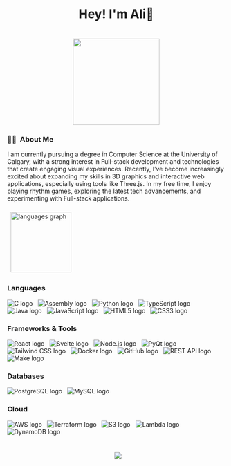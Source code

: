 <h1 align="center">Hey! I'm Ali👋</h1>

###

<br clear="both">

<img src="https://cdnb.artstation.com/p/assets/images/images/026/087/183/original/ilya-shichkin-12.gif?1587836096" style="display: block; margin: auto; height: 200px; width: auto;" />

###

<h3 align="left">👩‍💻  About Me</h3>

<p align="left">I am currently pursuing a degree in Computer Science at the University of Calgary, with a strong interest in Full-stack development and technologies that create engaging visual experiences. Recently, I’ve become increasingly excited about expanding my skills in 3D graphics and interactive web applications, especially using tools like Three.js. In my free time, I enjoy playing rhythm games, exploring the latest tech advancements, and experimenting with Full-stack applications.</p>

###

<div align="left">
  <img src="https://github-readme-stats.vercel.app/api/top-langs?username=alia720&locale=en&hide_title=false&layout=compact&card_width=320&langs_count=6&theme=dracula&hide_border=true&order=2" height="140" alt="languages graph"  />
</div>

###

<h3 align="left">Languages</h3>
<div align="left">
<img src="https://img.shields.io/badge/C-A8B9CC?style=for-the-badge&logo=c&logoColor=white" alt="C logo" />
&nbsp; <img src="https://img.shields.io/badge/Assembly-A1A1A1?style=for-the-badge" alt="Assembly logo" />
&nbsp; <img src="https://img.shields.io/badge/Python-3776AB?style=for-the-badge&logo=python&logoColor=white" alt="Python logo" />
&nbsp; <img src="https://img.shields.io/badge/TypeScript-007ACC?style=for-the-badge&logo=typescript&logoColor=white" alt="TypeScript logo" />
&nbsp; <img src="https://img.shields.io/badge/Java-ED8B00?style=for-the-badge&logo=openjdk&logoColor=white" alt="Java logo" />
&nbsp; <img src="https://img.shields.io/badge/JavaScript-F7DF1E?style=for-the-badge&logo=javascript&logoColor=black" alt="JavaScript logo" />
&nbsp; <img src="https://img.shields.io/badge/HTML5-E34F26?style=for-the-badge&logo=html5&logoColor=white" alt="HTML5 logo" />
&nbsp; <img src="https://img.shields.io/badge/CSS3-1572B6?style=for-the-badge&logo=css3&logoColor=white" alt="CSS3 logo" />
</div>

<h3 align="left">Frameworks & Tools</h3>
<div align="left">
<img src="https://img.shields.io/badge/React-20232A?style=for-the-badge&logo=react&logoColor=61DAFB" alt="React logo" />
&nbsp; <img src="https://img.shields.io/badge/Svelte-FF3E00?style=for-the-badge&logo=svelte&logoColor=white" alt="Svelte logo" />
&nbsp; <img src="https://img.shields.io/badge/Node.js-339933?style=for-the-badge&logo=nodedotjs&logoColor=white" alt="Node.js logo" />
&nbsp; <img src="https://img.shields.io/badge/PyQt-41CD52?style=for-the-badge&logo=qt&logoColor=white" alt="PyQt logo" />
&nbsp; <img src="https://img.shields.io/badge/Tailwind_CSS-38B2AC?style=for-the-badge&logo=tailwind-css&logoColor=white" alt="Tailwind CSS logo" />
&nbsp; <img src="https://img.shields.io/badge/Docker-2496ED?style=for-the-badge&logo=docker&logoColor=white" alt="Docker logo" />
&nbsp; <img src="https://img.shields.io/badge/GitHub-181717?style=for-the-badge&logo=github&logoColor=white" alt="GitHub logo" />
&nbsp; <img src="https://img.shields.io/badge/REST_API-0277BD?style=for-the-badge" alt="REST API logo" />
&nbsp; <img src="https://img.shields.io/badge/Make-4EAA25?style=for-the-badge" alt="Make logo" />
</div>

<h3 align="left">Databases</h3>
<div align="left">
<img src="https://img.shields.io/badge/PostgreSQL-316192?style=for-the-badge&logo=postgresql&logoColor=white" alt="PostgreSQL logo" />
&nbsp; <img src="https://img.shields.io/badge/MySQL-4479A1?style=for-the-badge&logo=mysql&logoColor=white" alt="MySQL logo" />
</div>

<h3 align="left">Cloud</h3>
<div align="left">
<img src="https://img.shields.io/badge/AWS-232F3E?style=for-the-badge&logo=amazon-aws&logoColor=white" alt="AWS logo" />
&nbsp; <img src="https://img.shields.io/badge/Terraform-7B42BC?style=for-the-badge&logo=terraform&logoColor=white" alt="Terraform logo" />
&nbsp; <img src="https://img.shields.io/badge/Amazon_S3-569A31?style=for-the-badge&logo=amazon-s3&logoColor=white" alt="S3 logo" />
&nbsp; <img src="https://img.shields.io/badge/AWS_Lambda-FF9900?style=for-the-badge&logo=aws-lambda&logoColor=white" alt="Lambda logo" />
&nbsp; <img src="https://img.shields.io/badge/Amazon_DynamoDB-4053D6?style=for-the-badge&logo=amazondynamodb&logoColor=white" alt="DynamoDB logo" />
</div>

###

<br clear="both">

<div align="center">
  <img src="https://visitor-badge.laobi.icu/badge?page_id=alia720.alia720&left_color=deeppink&right_color=darkmagenta"  />
</div>

###
